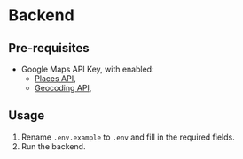 # Backend

## Pre-requisites

- Google Maps API Key, with enabled:
  - [Places API](https://console.cloud.google.com/marketplace/product/google/places-backend.googleapis.com),
  - [Geocoding API](https://console.cloud.google.com/marketplace/product/google/geocoding-backend.googleapis.com),

## Usage

1. Rename `.env.example` to `.env` and fill in the required fields.
2. Run the backend.
